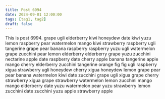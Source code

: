 ```yaml
---
title: Post 6994
date: 2024-09-01 12:00:00
tags: [tag1, tag2]
draft: false
---
```

This is post 6994.
grape
ugli
elderberry
kiwi
honeydew
date
kiwi
yuzu
lemon
raspberry
pear
watermelon
mango
kiwi
strawberry
raspberry
ugli
tangerine
grape
pear
banana
raspberry
raspberry
yuzu
ugli
watermelon
grape
zucchini
pear
lemon
elderberry
elderberry
grape
yuzu
zucchini
nectarine
apple
date
raspberry
date
cherry
apple
banana
tangerine
apple
mango
cherry
elderberry
zucchini
tangerine
orange
fig
fig
ugli
raspberry
xigua
strawberry
ugli
honeydew
cherry
xigua
honeydew
lemon
grape
pear
pear
banana
watermelon
kiwi
date
zucchini
grape
ugli
xigua
grape
cherry
strawberry
xigua
grape
strawberry
watermelon
lemon
zucchini
mango
mango
elderberry
date
yuzu
watermelon
pear
yuzu
strawberry
lemon
zucchini
date
zucchini
yuzu
apple
strawberry
apple
